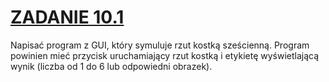 # [ZADANIE 10.1](main.py)
Napisać program z GUI, który symuluje rzut kostką sześcienną. Program powinien mieć przycisk uruchamiający rzut kostką i etykietę wyświetlającą wynik (liczba od 1 do 6 lub odpowiedni obrazek).